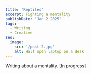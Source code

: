 ```yaml
---
title: 'Reptiles'
excerpt: Fighting a mentality
publishDate: 'Jan 2 2025'
tags:
  - Writing
  - Creative
seo:
  image:
    src: '/post-2.jpg'
    alt: Half open laptop on a desk
---
```


Writing about a mentality. [In progress]
